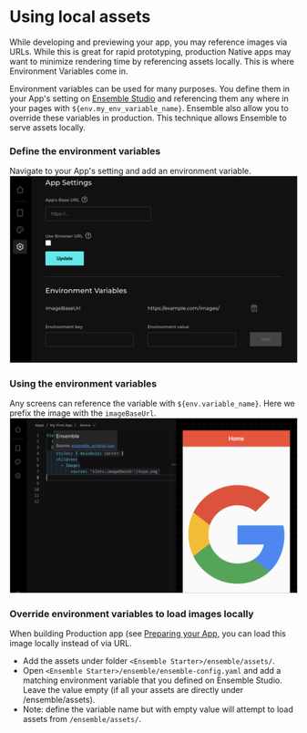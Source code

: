 # Using local assets

While developing and previewing your app, you may reference images via URLs. While this is great for rapid prototyping, production Native apps may want to minimize rendering time by referencing assets locally. This is where Environment Variables come in.

Environment variables can be used for many purposes. You define them in your App's setting on [Ensemble Studio](https://studio.ensembleui.com/) and referencing them any where in your pages with `${env.my_env_variable_name}`. Ensemble also allow you to override these variables in production. This technique allows Ensemble to serve assets locally.  

### Define the environment variables
Navigate to your App's setting and add an environment variable.
<img src="/images/build_extend_env_config.png" alt="Add Environment Variable" style="border: solid 1px lightgrey" />

### Using the environment variables
Any screens can reference the variable with `${env.variable_name}`. Here we prefix the image with the `imageBaseUrl`.
<img src="/images/build_extend_env_usage.png" alt="Add Environment Variable" style="border: solid 1px lightgrey" />

### Override environment variables to load images locally
When building Production app (see [Preparing your App](../../deploy/1-prepare-app), you can load this image locally instead of via URL.
- Add the assets under folder `<Ensemble Starter>/ensemble/assets/`.
- Open `<Ensemble Starter>/ensemble/ensemble-config.yaml` and add a matching environment variable that you defined on Ensemble Studio. Leave the value empty (if all your assets are directly under /ensemble/assets).
- Note: define the variable name but with empty value will attempt to load assets from `/ensemble/assets/`.
  
